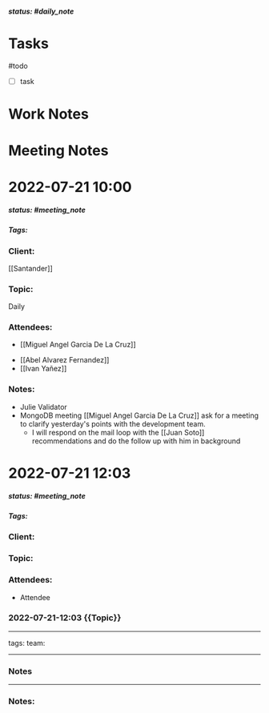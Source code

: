 ##### status: #daily_note 

# Tasks

#todo 
- [ ] task

# Work Notes

# Meeting Notes

# 2022-07-21 10:00
##### status: #meeting_note
##### Tags:

### Client:
[[Santander]]
### Topic:
Daily
### Attendees:
* [[Miguel Angel Garcia De La Cruz]]
- [[Abel Alvarez Fernandez]]
- [[Ivan Yañez]]

### Notes:

- Julie Validator
- MongoDB meeting [[Miguel Angel Garcia De La Cruz]] ask for a meeting to clarify yesterday's points with the development team.
	- I will respond on the mail loop with the [[Juan Soto]] recommendations and do the follow up with him in background

# 2022-07-21 12:03
##### status: #meeting_note
##### Tags:

### Client:
### Topic:
### Attendees:
* Attendee


### 2022-07-21-12:03 {{Topic}}

---

tags:
team:

---

### Notes

--- 
### Notes:


